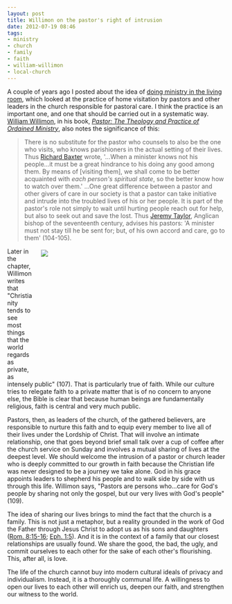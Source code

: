 ```yaml
---
layout: post
title: Willimon on the pastor's right of intrusion
date: 2012-07-19 08:46
tags:
- ministry
- church
- family
- faith
- william-willimon
- local-church
---
```

<p>A couple of years ago I posted about the idea of <a href="http://jakebelder.com/doing-ministry-in-the-living-room" target="_blank">doing ministry in the living room</a>, which looked at the practice of home visitation by pastors and other leaders in the church responsible for pastoral care. I think the practice is an important one, and one that should be carried out in a systematic way. <a href="http://en.wikipedia.org/wiki/William_Henry_Willimon" target="_blank">William Willimon</a>, in his book, <a href="http://www.amazon.co.uk/gp/product/0687045320/ref=as_li_qf_sp_asin_il_tl?ie=UTF8&amp;tag=jakebeldercom-21&amp;linkCode=as2&amp;camp=1634&amp;creative=6738&amp;creativeASIN=0687045320" target="_blank"><em>Pastor: The Theology and Practice of Ordained Ministry</em></a>, also notes the significance of this:</p>
<blockquote>
There is no substitute for the pastor who counsels to also be the one who visits, who knows parishioners in the actual setting of their lives. Thus <a href="http://en.wikipedia.org/wiki/Richard_Baxter" target="_blank">Richard Baxter</a> wrote, '...When a minister knows not his people...it must be a great hindrance to his doing any good among them. By means of [visiting them], we shall come to be better acquainted with <em>each person's spiritual state</em>, so the better know how to watch over them.' ...One great difference between a pastor and other givers of care in our society is that a pastor can take initiative and intrude into the troubled lives of his or her people. It is part of the pastor's role not simply to wait until hurting people reach out for help, but also to seek out and save the lost. Thus <a href="http://en.wikipedia.org/wiki/Jeremy_Taylor" target="_blank">Jeremy Taylor</a>, Anglican bishop of the seventeenth century, advises his pastors: 'A minister must not stay till he be sent for; but, of his own accord and care, go to them' (104-105).
</blockquote>
<div style="float: right; margin: 5px 1px 0px 20px; width: 425px; height: 300px;"><img src="https://dl.dropbox.com/u/3897986/Jake%20Blog%20Images/Two-People-Walking.jpg" /></div>
<p>Later in the chapter, Willimon writes that "Christianity tends to see most things that the world regards as private, as intensely public" (107). That is particularly true of faith. While our culture tries to relegate faith to a private matter that is of no concern to anyone else, the Bible is clear that because human beings are fundamentally religious, faith is central and very much public.</p>
<p>Pastors, then, as leaders of the church, of the gathered believers, are responsible to nurture this faith and to equip every member to live all of their lives under the Lordship of Christ. That will involve an intimate relationship, one that goes beyond brief small talk over a cup of coffee after the church service on Sunday and involves a mutual sharing of lives at the deepest level. We should welcome the intrusion of a pastor or church leader who is deeply committed to our growth in faith because the Christian life was never designed to be a journey we take alone. God in his grace appoints leaders to shepherd his people and to walk side by side with us through this life. Willimon says, "Pastors are persons who...care for God's people by sharing not only the gospel, but our very lives with God's people" (109).</p>
<p>The idea of sharing our lives brings to mind the fact that the church is a family. This is not just a metaphor, but a reality grounded in the work of God the Father through Jesus Christ to adopt us as his sons and daughters (<a href="http://www.biblegateway.com/passage/?search=romans%208:15-16&amp;version=NIV1984" target="_blank">Rom. 8:15-16</a>; <a href="http://www.biblegateway.com/passage/?search=eph%201:5&amp;version=NIV1984" target="_blank">Eph. 1:5</a>). And it is in the context of a family that our closest relationships are usually found. We share the good, the bad, the ugly, and commit ourselves to each other for the sake of each other's flourishing. This, after all, is love.</p>

The life of the church cannot buy into modern cultural ideals of privacy and individualism. Instead, it is a thoroughly communal life. A willingness to open our lives to each other will enrich us, deepen our faith, and strengthen our witness to the world.
